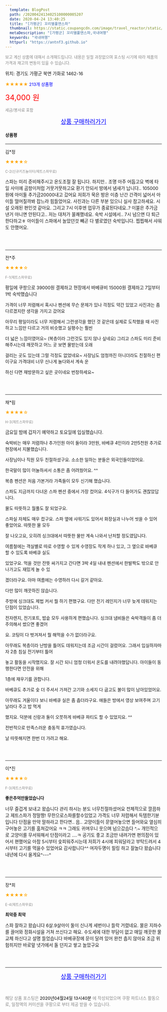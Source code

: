 ```yaml
---
  template: BlogPost
  path: /20200424134025100000005207
  date: 2020-04-24 13:40:25
  title: "[가평군] 꼬리별풀앤스파"
  thumbnail: https://static.coupangcdn.com/image/travel_reactor/static/booking/image/pension/ddnayo/daf54baf-0c93-433b-b108-f1225a28c9c5.jpg
  metaDescription: "[가평군] 꼬리별풀앤스파,국내여행"
  keywords: "국내여행"
  httpurl: "https://antnf3.github.io"
---
```

  
<span style="color: #888;font-size:0.8rem">보고 계신 상품에 대해서 소개해드립니다.
내용은 일절 과장없으며 포스팅 시기에 따라 제품의 가격과 재고의 변동이 있을 수 있습니다.</span>
  
<span style="font-size: 0.9rem;">위치: 경기도 가평군 북면 가화로 1462-16</span>
  
<span style="color: orange;">★★★★★</span> <span style="color: blue;font-size: 0.85rem;">213개 상품평</span>
  
<span style="color: red;font-size: 1.5rem;">34,000 원</span>
  
<span style="color: #888;font-size:0.8rem">세금/봉사료 포함</span>





<p align="center"><a href="http://me2.do/GP4AG3k1" style="font-size: 1.2rem; color: blue;">상품 구매하러가기</a></p>

#### 상품평
  
---
  
김*정
    
<span style="color: orange;">★★★★☆</span>
    
<span style="color: #888;font-size:0.7rem">C-2(신규키즈놀이터/제트스파무료)</span>
    

    
<span style="font-size: 0.9rem;">스파는 미리 준비해주시고 온도조절 잘 됩니다.
하지만.. 조명 아주 어둡고요 벽에 타일 사이에 곰팡이처럼 거뭇거뭇하고요 
환기 안되서 방에서 냄새가 납니다..
105000원에 아이둘 추가금20000내고 갔어요
저희가 묵은 방은 이층 난간 간격이 넓어서
아이들 떨어질까봐 잡느라 힘들었어요.
사진과는 다른 부분 있으니 실사 참고하세요.
시설 오래된 편인것 같아요.
그리고 7시 이후엔 업무가 종료된다네요..? 
이불은 추가금 낸거 아니면 안된다고.. 
저는 대처가 불쾌했네요.
숙박 시설에서.. 7시 넘으면 다 퇴근한다하고ㅎ 
아이들이 스파에서 놀았던것 빼곤 다 별로였던 숙박입니다.
찝찝해서 샤워도 안했어요.</span>
    
<br>
<br>

---
  
전*주
    
<span style="color: orange;">★★★★☆</span>
    
<span style="color: #888;font-size:0.7rem">F-1(제트스파무료)</span>
    

    
<span style="font-size: 0.9rem;">평일에 쿠팡으로 39000원 결제하고 현장에서 바베큐비 15000원 결제하고 7일부터 1박 숙박했습니다

가격이 너무 저렴해서 혹시나 펜션에 무슨 문제가 있나 걱정도 약간 있었고 사진과는 좀 다르겠지란 생각을 가지고 갔어요

아무리 평일이라도 너무 저렴해서 그런생각을 했던 것 같은데 실제로 도착했을 때 사진하고 느낌만 다르고 거의 비슷했고 실평수는 훨씬

더 넓은 느낌이였어요~ (복층이라 그런것도 있지 않나 싶네요) 그리고 스파도 미리 준비해주시는데 깨끗하고 어느 곳 보면 물받는데 오래

걸리는 곳도 있는데 그럴 걱정도 없었네요~ 사장님도 엄청까진 아니더라도 친절하신 편이구요 가격대비 너무 신나게 놀다와서 계속 운

하신 다면 재방문하고 싶은 곳이네요 번창하세요~</span>
    
<br>
<br>

---
  
채*림
    
<span style="color: orange;">★★★★☆</span>
    
<span style="color: #888;font-size:0.7rem">H-3(제트스파무료)</span>
    

    
<span style="font-size: 0.9rem;">금요일 밤에 갑자기 예약하고 토요일에 입실했습니다.

숙박비는 매우 저렴하나 추가인원 아이 둘이라 3만원, 바베큐 4인이라 2만5천원 추가로 현장에서 지불했습니다.

사장님이나 직원 모두 친절하셨구요.  소소한 일하는 분들은 외국인들이었어요.

한국말이 많이 어눌하셔서 소통은 좀 어려웠어요.  ^^

복층 펜션은 처음 가본거라 가족들이 모두 신기해 했습니다.

스파도 지금까지 다녀온 스파 펜션 중에서 가장 컸어요.  4식구가 다 들어가도 괜찮았답니다.

물도 따뜻하고 월풀도 잘 되었구요.

스파실 자체도 매우 컸구요.  스파 옆에 샤워기도 있어서 화장실과 나누어 씻을 수 있어 좋았어요.  따뜻한 물 모두

잘 나오고요, 오히려 싱크대에서 따뜻한 물만 계속 나와서 난처할 정도였답니다.

여름철에는 객실별로 따로 수영할 수 있게 수영장도 작게 하나 있고, 그 옆으로 바베큐 할 수 있도록 바베큐 실도 

있었구요.  먹을 것만 잔뜻 싸가지고 간다면 3박 4일 내내 펜션에서 한발짝도 밖으로 안 나가고도 재밌게 놀 수 있

겠더라구요.  아마 여름에는 수영하러 다시 갈거 같아요.

다만 많이 깨끗하진 않습니다.  

주방에 싱크대도 제법 커서 뭘 하기 편했구요.  다만 전기 레인지가 너무 늦게 데워지는 단점이 있었습니다.

전자렌지, 전기포트, 밥솥 모두 사용하게 편했습니다.  싱크대 냄비들은 숙박객들이 좀 더 주의해서 썼으면 좋겠어

요. 코팅이 다 벗겨져서 뭘 해먹을 수가 없더라구요.  

아무래도 복층이라 난방을 틀어도 데워지는데 조금 시간이 걸렸어요.  그래서 입실하자마자 2층 침실 전기부터 틀어

놓고 활동을 시작했지요.  잘 시간 되니 엄청 더워서 온도를 내려야했답니다.  아이들이 동행한다면 안전을 위해   

1층에 재우기를 권합니다.

바베큐도 추가로 숯 더 주셔서 가져간 고기와 소세지 다 굽고도 불이 많이 남아있었어요.

아무래도 겨울이다 보니 바베큐 실은 좀 춥더라구요.  애들은 방에서 영상 보여주며 고기 날라다 주고 밥 먹게 

했지요.  덕분에 신랑과 둘이 오붓하게 바베큐 파티도 할 수 있었지요.  ^^

전반적으로 만족스러운 충동적 휴가였습니다.

날 따뜻해지면 한번 더 가려고 해요.</span>
    
<br>
<br>

---
  
이*진
    
<span style="color: orange;">★★★★☆</span>
    
<span style="color: #888;font-size:0.7rem">F-3(제트스파무료)</span>
    
<span style="font-size:0.85rem">**좋은추억만들었습니다**</span>
    
<span style="font-size: 0.9rem;">너무 즐겁게 보내고 왔습니다
관리 하시는 분도 너무친절하셨어요
전체적으로 깔끔하고 제트스파가 정말짱!
무한으로스파를할수있었고 가격도 너무 저렴해서 득템한기분입니다
단점을 만약 말하라고 한다면.. 음.. 고양이들이 문열어놓으면 들어와요
열심히 구어놓은 고기를 훔쳐갔어요 ㅋㅋ 그래도 귀여우니 웃으며 넘으갔슴다 ^.~
개인적으로 고양이를 무서워해서 단점이라고 ....ㅋ
공기도 좋고 조금만 내려가면 편의점이 있어서 편했어요
아참 5시부터 숯피워주시는데 저희가 4시에 피워달라고 부탁드려서
4시부터 고기를 먹을수 있었어요 감사합니다^^
여자두명이 힐링 하고 잘놀다 왔습니다 
내년에 다시 올게요^---^</span>
    
<br>
<br>

---
  
장*희
    
<span style="color: orange;">★★★★☆</span>
    
<span style="color: #888;font-size:0.7rem">E-4(제트스파무료)</span>
    
<span style="font-size:0.85rem">**최악중 최악**</span>
    
<span style="font-size: 0.9rem;">스파 잘하고 왔습니다
6살.9살아이 둘이 신나게 세번이나 들락 거렸네요.
물은 지하수를 끌어와 정화시설을 거쳐 쓰신다고 해요.
수도세에 대한 부담이 없고 매일 깨끗한 물 교체
하신다고 설명 들었습니다
바베큐장에 문이 달려 있어 완전 춥지 않아요
조금 위험히지만 바로앞 냇가에서 돌 던지고 쌓고 놀았구요</span>
    
<br>
<br>


  
---
  
<p align="center"><a href="http://me2.do/GP4AG3k1" style="font-size: 1.2rem; color: blue;">상품 구매하러가기</a></p>
  
<br>
  
<span style="font-size: 0.85rem; color: #888;">해당 상품 포스팅은 <span style="color: #000;"> 2020년04월24일 13시40분 </span> 에 작성되었으며 쿠팡 파트너스 활동으로, 일정액의 커미션을 쿠팡으로 부터 제공 받을 수 있습니다.</span>